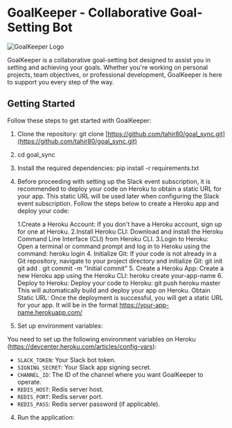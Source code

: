 # GoalKeeper - Collaborative Goal-Setting Bot

![GoalKeeper Logo](https://example.com/goalkeeper_logo.png)

GoalKeeper is a collaborative goal-setting bot designed to assist you in setting and achieving your goals. Whether you're working on personal projects, team objectives, or professional development, GoalKeeper is here to support you every step of the way.

## Getting Started

Follow these steps to get started with GoalKeeper:

1. Clone the repository: git clone [https://github.com/tahir80/goal_sync.git](https://github.com/tahir80/goal_sync.git)
2. cd goal_sync
3. Install the required dependencies: pip install -r requirements.txt
4. Before proceeding with setting up the Slack event subscription, it is recommended to deploy your code on Heroku to obtain a static URL for your app. This static URL will be used later when configuring the Slack event subscription. Follow the steps below to create a Heroku app and deploy your code:

      1.Create a Heroku Account: If you don't have a Heroku account, sign up for one at Heroku.
      2.Install Heroku CLI: Download and install the Heroku Command Line Interface (CLI) from Heroku CLI.
      3.Login to Heroku: Open a terminal or command prompt and log in to Heroku using the command: heroku login
      4. Initialize Git: If your code is not already in a Git repository, navigate to your project directory and initialize Git:
        git init
        git add .
        git commit -m "Initial commit"
      5. Create a Heroku App: Create a new Heroku app using the Heroku CLI: heroku create your-app-name
      6. Deploy to Heroku: Deploy your code to Heroku: git push heroku master
      This will automatically build and deploy your app on Heroku.
      Obtain Static URL: Once the deployment is successful, you will get a static URL for your app. It will be in the format https://your-app-name.herokuapp.com/

5. Set up environment variables:

You need to set up the following environment variables on Heroku (https://devcenter.heroku.com/articles/config-vars):

- `SLACK_TOKEN`: Your Slack bot token.
- `SIGNING_SECRET`: Your Slack app signing secret.
- `CHANNEL_ID`: The ID of the channel where you want GoalKeeper to operate.
- `REDIS_HOST`: Redis server host.
- `REDIS_PORT`: Redis server port.
- `REDIS_PASS`: Redis server password (if applicable).

4. Run the application:





